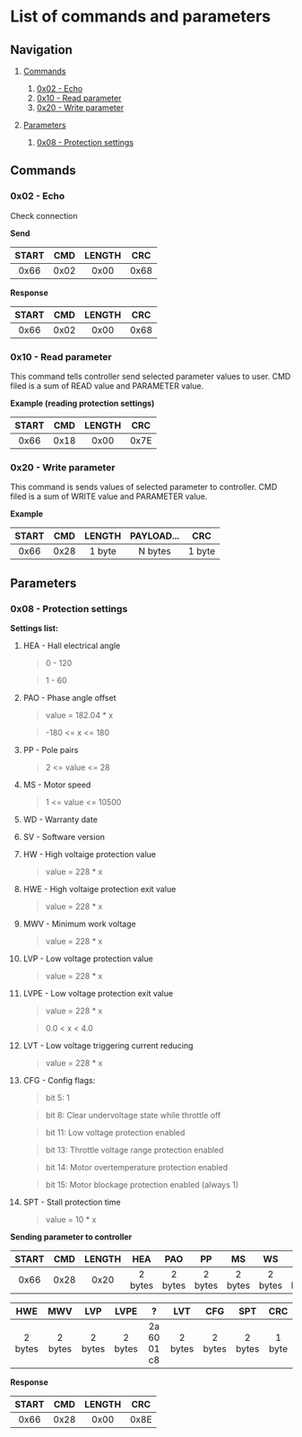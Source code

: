 # List of commands and parameters

## Navigation

1. [Commands](#commands)
    1. [0x02 - Echo](#cmd_2)
    2. [0x10 - Read parameter](#cmd_read)
    3. [0x20 - Write parameter](#cmd_write)

2. [Parameters](#parameters)
    1. [0x08 - Protection settings](#param_8)

## Commands <a name="commands"></a>

### 0x02 - Echo <a name="cmd_2"></a>
Check connection

**Send**

|  START |  CMD   | LENGTH |  CRC   |
|:------:|:------:|:------:|:------:|
|  0x66  |  0x02  |  0x00  |  0x68  |

**Response**

|  START |  CMD   | LENGTH |  CRC   |
|:------:|:------:|:------:|:------:|
|  0x66  |  0x02  |  0x00  |  0x68  |

### 0x10 - Read parameter <a name="cmd_read"></a>
This command tells controller send selected parameter values to user.
CMD filed is a sum of READ value and PARAMETER value.

**Example (reading protection settings)**

|  START |  CMD   | LENGTH |  CRC   |
|:------:|:------:|:------:|:------:|
|  0x66  |  0x18  |  0x00  |  0x7E  |

### 0x20 - Write parameter<a name="cmd_write"></a>
This command is sends values of selected parameter to controller.
CMD filed is a sum of WRITE value and PARAMETER value.

**Example**

|  START |  CMD   | LENGTH | PAYLOAD... |  CRC   |
|:------:|:------:|:------:|:----------:|:------:|
|  0x66  |  0x28  | 1 byte |  N bytes   | 1 byte |

## Parameters <a name="parameters"></a>

### 0x08 - Protection settings<a name="param_8"></a>

**Settings list:**

1. HEA - Hall electrical angle
    > 0 - 120

    > 1 - 60

2. PAO - Phase angle offset
    > value = 182.04 * x

    > -180 <= x <= 180

3. PP  - Pole pairs
    > 2 <= value <= 28

4. MS  - Motor speed
    > 1 <= value <= 10500

5. WD  - Warranty date
6. SV  - Software version

7. HW  - High voltaige protection value
    > value = 228 * x

8. HWE - High voltaige protection exit value
    > value = 228 * x

9. MWV - Minimum work voltage
    > value = 228 * x

10. LVP - Low voltage protection value
    > value = 228 * x

11. LVPE - Low voltage protection exit value
    > value = 228 * x

    > 0.0 < x < 4.0

12. LVT - Low voltage triggering current reducing
    > value = 228 * x

13. CFG - Config flags:
    > bit 5:  1

    > bit 8:  Clear undervoltage state while throttle off

	> bit 11: Low voltage protection enabled

	> bit 13: Throttle voltage range protection enabled

	> bit 14: Motor overtemperature protection enabled

	> bit 15: Motor blockage protection enabled (always 1)

14. SPT - Stall protection time
	> value = 10 * x

**Sending parameter to controller**

|START | CMD  | LENGTH | HEA     | PAO     | PP      | MS      | WS      | SV      | HW      |
|:----:|:----:|:------:|:-------:|:-------:|:-------:|:-------:|:-------:|:-------:|:-------:|
| 0x66 | 0x28 |  0x20  | 2 bytes | 2 bytes | 2 bytes | 2 bytes | 2 bytes | 2 bytes | 2 bytes |

| HWE     | MWV     | LVP     | LVPE    |      ?      | LVT     | CFG     | SPT     | CRC     |
|:-------:|:-------:|:-------:|:-------:|:-----------:|:-------:|:-------:|:-------:|:-------:|
| 2 bytes | 2 bytes | 2 bytes | 2 bytes | 2a 60 01 c8 | 2 bytes | 2 bytes | 2 bytes | 1 byte  |

**Response**

|  START |  CMD   | LENGTH  |  CRC   |
|:------:|:------:|:-------:|:------:|
|  0x66  |  0x28  |  0x00   |  0x8E  |

